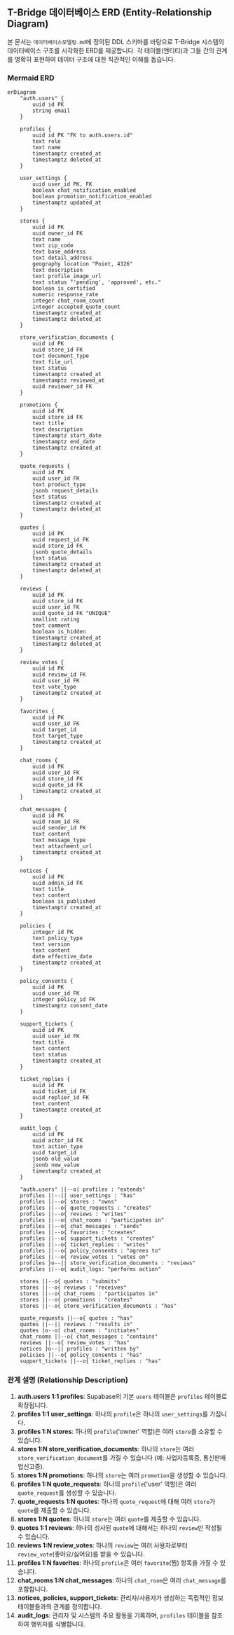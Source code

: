 ## T-Bridge 데이터베이스 ERD (Entity-Relationship Diagram)

본 문서는 `데이터베이스모델링.md`에 정의된 DDL 스키마를 바탕으로 T-Bridge 시스템의 데이터베이스 구조를 시각화한 ERD를 제공합니다. 각 테이블(엔티티)과 그들 간의 관계를 명확히 표현하여 데이터 구조에 대한 직관적인 이해를 돕습니다.

### Mermaid ERD

```mermaid
erDiagram
    "auth.users" {
        uuid id PK
        string email
    }

    profiles {
        uuid id PK "FK to auth.users.id"
        text role
        text name
        timestamptz created_at
        timestamptz deleted_at
    }

    user_settings {
        uuid user_id PK, FK
        boolean chat_notification_enabled
        boolean promotion_notification_enabled
        timestamptz updated_at
    }

    stores {
        uuid id PK
        uuid owner_id FK
        text name
        text zip_code
        text base_address
        text detail_address
        geography location "Point, 4326"
        text description
        text profile_image_url
        text status "'pending', 'approved', etc."
        boolean is_certified
        numeric response_rate
        integer chat_room_count
        integer accepted_quote_count
        timestamptz created_at
        timestamptz deleted_at
    }

    store_verification_documents {
        uuid id PK
        uuid store_id FK
        text document_type
        text file_url
        text status
        timestamptz created_at
        timestamptz reviewed_at
        uuid reviewer_id FK
    }

    promotions {
        uuid id PK
        uuid store_id FK
        text title
        text description
        timestamptz start_date
        timestamptz end_date
        timestamptz created_at
    }

    quote_requests {
        uuid id PK
        uuid user_id FK
        text product_type
        jsonb request_details
        text status
        timestamptz created_at
        timestamptz deleted_at
    }

    quotes {
        uuid id PK
        uuid request_id FK
        uuid store_id FK
        jsonb quote_details
        text status
        timestamptz created_at
        timestamptz deleted_at
    }

    reviews {
        uuid id PK
        uuid store_id FK
        uuid user_id FK
        uuid quote_id FK "UNIQUE"
        smallint rating
        text comment
        boolean is_hidden
        timestamptz created_at
        timestamptz deleted_at
    }

    review_votes {
        uuid id PK
        uuid review_id FK
        uuid user_id FK
        text vote_type
        timestamptz created_at
    }

    favorites {
        uuid id PK
        uuid user_id FK
        uuid target_id
        text target_type
        timestamptz created_at
    }

    chat_rooms {
        uuid id PK
        uuid user_id FK
        uuid store_id FK
        uuid quote_id FK
        timestamptz created_at
    }

    chat_messages {
        uuid id PK
        uuid room_id FK
        uuid sender_id FK
        text content
        text message_type
        text attachment_url
        timestamptz created_at
    }

    notices {
        uuid id PK
        uuid admin_id FK
        text title
        text content
        boolean is_published
        timestamptz created_at
    }

    policies {
        integer id PK
        text policy_type
        text version
        text content
        date effective_date
        timestamptz created_at
    }

    policy_consents {
        uuid id PK
        uuid user_id FK
        integer policy_id FK
        timestamptz consent_date
    }

    support_tickets {
        uuid id PK
        uuid user_id FK
        text title
        text content
        text status
        timestamptz created_at
    }

    ticket_replies {
        uuid id PK
        uuid ticket_id FK
        uuid replier_id FK
        text content
        timestamptz created_at
    }
    
    audit_logs {
        uuid id PK
        uuid actor_id FK
        text action_type
        uuid target_id
        jsonb old_value
        jsonb new_value
        timestamptz created_at
    }

    "auth.users" ||--o| profiles : "extends"
    profiles ||--|| user_settings : "has"
    profiles ||--o{ stores : "owns"
    profiles ||--o{ quote_requests : "creates"
    profiles ||--o{ reviews : "writes"
    profiles ||--o{ chat_rooms : "participates in"
    profiles ||--o{ chat_messages : "sends"
    profiles ||--o{ favorites : "creates"
    profiles ||--o{ support_tickets : "creates"
    profiles ||--o{ ticket_replies : "writes"
    profiles ||--o{ policy_consents : "agrees to"
    profiles ||--o{ review_votes : "votes on"
    profiles }o--|| store_verification_documents : "reviews"
    profiles ||--o{ audit_logs: "performs action"

    stores ||--o{ quotes : "submits"
    stores ||--o{ reviews : "receives"
    stores ||--o{ chat_rooms : "participates in"
    stores ||--o{ promotions : "creates"
    stores ||--o{ store_verification_documents : "has"

    quote_requests ||--o{ quotes : "has"
    quotes ||--|| reviews : "results in"
    quotes |o--o| chat_rooms : "initiates"
    chat_rooms ||--o{ chat_messages : "contains"
    reviews ||--o{ review_votes : "has"
    notices }o--|| profiles : "written by"
    policies ||--o{ policy_consents : "has"
    support_tickets ||--o{ ticket_replies : "has"
```

### 관계 설명 (Relationship Description)

1.  **auth.users 1:1 profiles**: Supabase의 기본 `users` 테이블은 `profiles` 테이블로 확장됩니다.
2.  **profiles 1:1 user_settings**: 하나의 `profile`은 하나의 `user_settings`를 가집니다.
3.  **profiles 1:N stores**: 하나의 `profile`('owner' 역할)은 여러 `store`를 소유할 수 있습니다.
4.  **stores 1:N store_verification_documents**: 하나의 `store`는 여러 `store_verification_document`를 가질 수 있습니다 (예: 사업자등록증, 통신판매업신고증).
5.  **stores 1:N promotions**: 하나의 `store`는 여러 `promotion`을 생성할 수 있습니다.
6.  **profiles 1:N quote_requests**: 하나의 `profile`('user' 역할)은 여러 `quote_request`를 생성할 수 있습니다.
7.  **quote_requests 1:N quotes**: 하나의 `quote_request`에 대해 여러 `store`가 `quote`를 제출할 수 있습니다.
8.  **stores 1:N quotes**: 하나의 `store`는 여러 `quote`를 제출할 수 있습니다.
9.  **quotes 1:1 reviews**: 하나의 성사된 `quote`에 대해서는 하나의 `review`만 작성될 수 있습니다.
10. **reviews 1:N review_votes**: 하나의 `review`는 여러 사용자로부터 `review_vote`(좋아요/싫어요)를 받을 수 있습니다.
11. **profiles 1:N favorites**: 하나의 `profile`은 여러 `favorite`(찜) 항목을 가질 수 있습니다.
12. **chat_rooms 1:N chat_messages**: 하나의 `chat_room`은 여러 `chat_message`를 포함합니다.
13. **notices, policies, support_tickets**: 관리자/사용자가 생성하는 독립적인 정보 테이블들과의 관계를 정의합니다.
14. **audit_logs**: 관리자 및 시스템의 주요 활동을 기록하며, `profiles` 테이블을 참조하여 행위자를 식별합니다.